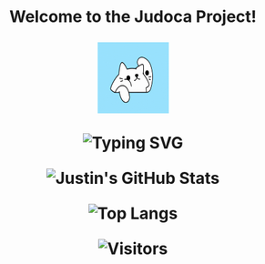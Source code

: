 <!-- Welcoom gif -->
<h1 align="center">Welcome to the Judoca Project!</h!>

<p align="center">
    <img src="resources/welcome.gif" alt="Welcome GIF" width="125" height="125" />
</p>

<!-- Animated typing text -->
![Typing SVG](https://readme-typing-svg.demolab.com?lines=Hello,+I'm+Justin!;+A+Computer+Engineering+Student)

<!-- Github statistics -->
![Justin's GitHub Stats](https://github-readme-stats.vercel.app/api?username=judoca&show_icons=true&theme=radical)

<!-- Most used lanhuages -->
![Top Langs](https://github-readme-stats.vercel.app/api/top-langs/?username=judoca&layout=compact)

<!-- Others -->
![Visitors](https://komarev.com/ghpvc/?username=judoca&color=blue)
<!-- ![Stars](https://img.shields.io/github/stars/judoca?style=social) -->

